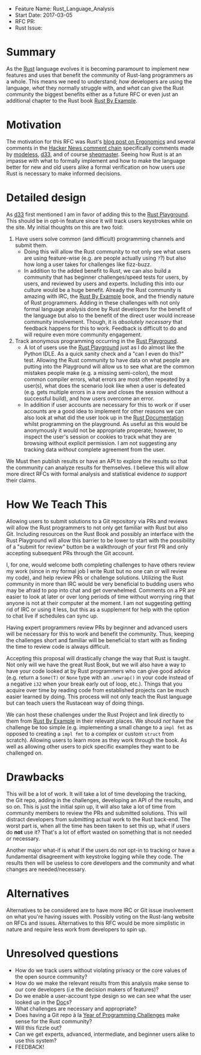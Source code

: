 - Feature Name: Rust_Language_Analysis
- Start Date:   2017-03-05
- RFC PR:       
- Rust Issue:   

# Summary
[summary]: #summary

As the [Rust](https://www.rust-lang.org) language evolves it is becoming paramount to implement new features and uses that benefit the community of Rust-lang programmers as a whole. This means we need to understand; _how_ developers are using the language, _what_ they normally struggle with, and _what_ can give the Rust community the biggest benefits either as a future RFC or even just an additional chapter to the Rust book [Rust By Example](http://rustbyexample.com/).

# Motivation
[motivation]: #motivation

The motivation for this RFC was Rust's [blog post on Ergonomics](https://blog.rust-lang.org/2017/03/02/lang-ergonomics.html) and several comments in the [Hacker News comment chain](https://news.ycombinator.com/item?id=13785277) specifically comments made by [modeless](https://news.ycombinator.com/user?id=modeless), [d33](https://news.ycombinator.com/user?id=d33), and of course [shepmaster](https://news.ycombinator.com/user?id=shepmaster). Seeing how Rust is at an impasse with what to formally implement and how to make the language better for new and old users alike a formal verification on how users _use_ Rust is necessary to make informed decisions.

# Detailed design
[design]: #detailed-design

As [d33](https://news.ycombinator.com/user?id=d33) first mentioned I am in favor of adding this to the [Rust Playground](https://play.rust-lang.org). This should be in opt-in feature since it will track users keystrokes while on the site. My initial thoughts on this are two fold: 

1. Have users solve common (and difficult) programming channels and submit them.
    * Doing this will allow the Rust community to not only see what users are using feature-wise (e.g. are people actually using `?`?) but also how long a user takes for challenges like fizz-buzz.
    * In addition to the added benefit to Rust, we can also build a community that has beginner challenges/speed tests for users, by users, and reviewed by users and experts. Including this into our culture would be a huge benefit. Already the Rust community is amazing with IRC, the [Rust By Example](http://rustbyexample.com/) book, and the friendly nature of Rust programmers. Adding in these challenges with not only formal language analysis done by Rust developers for the benefit of the language but also to the benefit of the direct user would increase community involvement. Though, it is _absolutely necessary_ that feedback happens for this to work. Feedback is difficult to do and will require even more community engagement.
2. Track anonymous programming occurring in the [Rust Playground](https://play.rust-lang.org).
    * A lot of users use the [Rust Playground](https://play.rust-lang.org) just as I do almost like the Python IDLE. As a quick sanity check and a "can I even do this?" test. Allowing the Rust community to have data on what people are putting into the Playground will allow us to see what are the common mistakes people make (e.g. a missing semi-colon), the most common compiler errors, what errors are most often repeated by a user(s), what does the scenario look like when a user is defeated (e.g. gets multiple errors in a row and closes the session without a successful build), and how users overcome an error. 
    * In addition if user accounts are necessary for this to work or if user accounts are a good idea to implement for other reasons we can also look at what did the user look up in the [Rust Documentation](https://doc.rust-lang.org/std/) whilst programming on the playground. As useful as this would be anonymously it would not be appropriate properate; however, to inspect the user's session or cookies to track what they are browsing without explicit permission. I am not suggesting any tracking data _without_ complete agreement from the user.

We Must then publish results or have an API to explore the results so that the community can analyze results for themselves. I believe this will allow more direct RFCs with formal analysis and statistical evidence _to support_ their claims. 

# How We Teach This
[how-we-teach-this]: #how-we-teach-this

Allowing users to submit solutions to a Git repository via PRs and reviews will allow the Rust programmers to not only get familiar with Rust but also Git. Including resources on the Rust Book and possibly an interface with the Rust Playground will allow this barrier to be lower to start with the possibility of a "submit for review" button be a walkthrough of your first PR and only accepting subsequent PRs through the Git account. 

I, for one, would welcome both completing challenges to have others review my work (since in my formal job I write Rust but no one can or will review my code), and help review PRs or challenge solutions. Utilizing the Rust community in more than IRC would be very beneficial to budding users who may be afraid to pop into chat and get overwhelmed. Comments on a PR are easier to look at later or over long periods of time without worrying ring that anyone is not at their computer at the moment. I am not suggesting getting rid of IRC or using it less, but this as a supplement for help with the option to chat live if schedules can sync up. 

Having expert programmers review PRs by beginner and advanced users will be necessary for this to work and benefit the community. Thus, keeping the challenges short and familiar will be beneficial to start with as finding the time to review code is always difficult. 

Accepting this proposal will drastically change the way that Rust is taught. Not only will we have the great Rust Book, but we will also have a way to have your code looked at by Rust programmers who can give good advice (e.g. return a `Some(T)` or `None` type with an `.unwrap()` in your code instead of a negative `i32` when your break early out of loop, etc.). Things that you acquire over time by reading code from established projects can be much easier learned by doing. This process will not only teach the Rust language but can teach users the Rustacean way of doing things.

We can host these challenges under the Rust Project and link directly to them from [Rust By Example](http://rustbyexample.com/) in their relevant places. We should *not* have the challenge be too simple (e.g. implementing a small change to a `impl fmt` as opposed to creating a `impl fmt` to a complex or custom `struct` from scratch). Allowing users to learn more as they work through the book. As well as allowing other users to pick specific examples they want to be challenged on.

# Drawbacks
[drawbacks]: #drawbacks

This will be a lot of work. It will take a lot of time developing the tracking, the Git repo, adding in the challenges, developing an API of the results, and so on. This is just the initial spin up, it will also take a lot of time from community members to review the PRs and submitted solutions. This will distract developers from submitting actual work to the Rust back-end. The worst part is, when all the time has been taken to set this up, what if users do **not** use it? That's a lot of effort wasted on something that is not needed or necessary. 

Another major what-if is what if the users do not opt-in to tracking or have a fundamental disagreement with keystroke logging while they code. The results then will be useless to core developers and the community and what changes are needed/necessary.

# Alternatives
[alternatives]: #alternatives

Alternatives to be considered are to have more IRC or Git issue involvement on what you're having issues with. Possibly voting on the Rust-lang website on RFCs and issues. Alternatives to this RFC would be more simplistic in nature and require less work from developers to spin up. 

# Unresolved questions
[unresolved]: #unresolved-questions

* How do we track users without violating privacy or the core values of the open source community?
* How do we make the relevant results from this analysis make sense to our core developers (i.e the decision makers of features)?
* Do we enable a user-account type design so we can see what the user looked up in the [Doc](https://doc.rust-lang.org/std/)s?
* What challenges are necessary and appropriate?
* Does having a Git repo à la [Year of Programming Challenges](https://github.com/YearOfProgramming/2017Challenges) make sense for the Rust community?
* Will this fizzle out?
* Can we get experts, advanced, intermediate, and beginner users alike to use this system?
* FEEDBACK!
